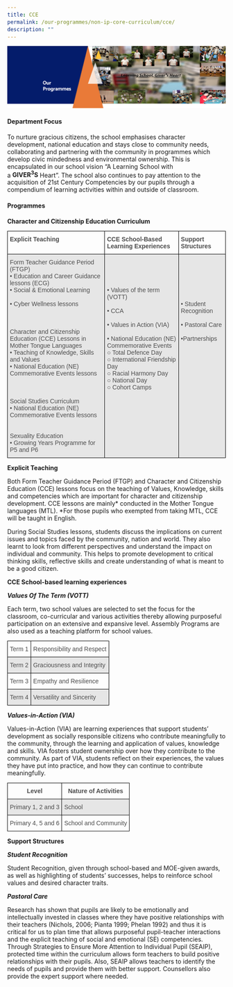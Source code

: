 ```yaml
---
title: CCE
permalink: /our-programmes/non-ip-core-curriculum/cce/
description: ""
---
```


<img src="/images/OurProgrammes1.png">
<h4><strong>Department Focus</strong></h4>
<p>To nurture gracious citizens, the school emphasises character development, national education and stays close to community needs, collaborating and partnering with the community in programmes which develop civic mindedness and environmental ownership. This is encapsulated in our school vision &ldquo;A Learning School with a&nbsp;<strong>GIVER<sup>3</sup>S</strong>&nbsp;Heart&rdquo;. The school also continues to pay attention to the acquisition of 21st Century Competencies by our pupils through a compendium of learning activities within and outside of classroom.</p>
<h4><strong>Programmes</strong></h4>
<p><strong>Character and Citizenship Education Curriculum</strong></p>
<style type="text/css">
.tg  {border-collapse:collapse;border-spacing:0;}
.tg td{border-color:black;border-style:solid;border-width:1px;font-family:Arial, sans-serif;font-size:14px;
  overflow:hidden;padding:10px 5px;word-break:normal;}
.tg th{border-color:black;border-style:solid;border-width:1px;font-family:Arial, sans-serif;font-size:14px;
  font-weight:normal;overflow:hidden;padding:10px 5px;word-break:normal;}
.tg .tg-br2o{background-color:#E6E6E6;color:#4C4C4C;text-align:left;vertical-align:top}
.tg .tg-gpqx{color:#4C4C4C;font-weight:bold;text-align:left;vertical-align:top}
</style>
<table class="tg">
<thead>
  <tr>
    <th class="tg-gpqx">Explicit Teaching</th>
    <th class="tg-gpqx">CCE School-Based Learning Experiences</th>
    <th class="tg-gpqx">Support Structures</th>
  </tr>
</thead>
<tbody>
  <tr>
    <td class="tg-br2o">Form Teacher Guidance Period (FTGP)<br>• Education and Career Guidance lessons (ECG)<br>• Social &amp; Emotional Learning<br><br>• Cyber Wellness lessons<br><br><br><br>Character and Citizenship Education (CCE) Lessons in Mother Tongue Languages<br>• Teaching of Knowledge, Skills and Values<br>• National Education (NE) Commemorative Events lessons<br><br><br><br>Social Studies Curriculum<br>• National Education (NE) Commemorative Events lessons<br><br><br>Sexuality Education<br>• Growing Years Programme for P5 and P6<br></td>
    <td class="tg-br2o"><br><br><br><br>• Values of the term (VOTT)<br><br>• CCA<br><br>• Values in Action (VIA)<br><br>• National Education (NE) Commemorative Events<br>   ○ Total Defence Day<br>   ○ International Friendship Day<br>   ○ Racial Harmony Day<br>   ○ National Day<br>   ○ Cohort Camps<br></td>
    <td class="tg-br2o"><br><br><br><br><br><br>• Student Recognition<br><br>• Pastoral Care<br><br>•Partnerships</td>
  </tr>
</tbody>
</table>
<p><strong>Explicit Teaching</strong></p>
<p>Both Form Teacher Guidance Period (FTGP) and Character and Citizenship Education (CCE) lessons focus on the teaching of Values, Knowledge, skills and competencies which are important for character and citizenship development. CCE lessons are mainly* conducted in the Mother Tongue languages (MTL). *For those pupils who exempted from taking MTL, CCE will be taught in English.</p>
<p>During Social Studies lessons, students discuss the implications on current issues and topics faced by the community, nation and world. They also learnt to look from different perspectives and understand the impact on individual and community. This helps to promote development to critical thinking skills, reflective skills and create understanding of what is meant to be a good citizen.</p>
<p><strong>CCE School-based learning experiences</strong></p>
<p><strong><em>Values Of The Term (VOTT)</em></strong></p>
<p>Each term, two school values are selected to set the focus for the classroom, co-curricular and various activities thereby allowing purposeful participation on an extensive and expansive level. Assembly Programs are also used as a teaching platform for school values.</p>
<style type="text/css">
.tg  {border-collapse:collapse;border-spacing:0;}
.tg td{border-color:black;border-style:solid;border-width:1px;font-family:Arial, sans-serif;font-size:14px;
  overflow:hidden;padding:10px 5px;word-break:normal;}
.tg th{border-color:black;border-style:solid;border-width:1px;font-family:Arial, sans-serif;font-size:14px;
  font-weight:normal;overflow:hidden;padding:10px 5px;word-break:normal;}
.tg .tg-q6nq{color:#4C4C4C;text-align:left;vertical-align:top}
.tg .tg-br2o{background-color:#E6E6E6;color:#4C4C4C;text-align:left;vertical-align:top}
</style>
<table class="tg">
<thead>
  <tr>
    <th class="tg-q6nq">Term 1</th>
    <th class="tg-q6nq">Responsibility and Respect</th>
  </tr>
</thead>
<tbody>
  <tr>
    <td class="tg-br2o">Term 2</td>
    <td class="tg-br2o">Graciousness and Integrity<br></td>
  </tr>
  <tr>
    <td class="tg-q6nq">Term 3</td>
    <td class="tg-q6nq">Empathy and Resilience<br></td>
  </tr>
  <tr>
    <td class="tg-br2o">Term 4</td>
    <td class="tg-br2o">Versatility and Sincerity</td>
  </tr>
</tbody>
</table>
<p><strong><em>Values-in-Action (VIA)<br /></em></strong></p>
<p>Values-in-Action (VIA) are learning experiences that support students&rsquo; development as socially responsible citizens who contribute meaningfully to the community, through the learning and application of values, knowledge and skills. VIA fosters student ownership over how they contribute to the community. As part of VIA, students reflect on their experiences, the values they have put into practice, and how they can continue to contribute meaningfully.</p>
<style type="text/css">
.tg  {border-collapse:collapse;border-spacing:0;}
.tg td{border-color:black;border-style:solid;border-width:1px;font-family:Arial, sans-serif;font-size:14px;
  overflow:hidden;padding:10px 5px;word-break:normal;}
.tg th{border-color:black;border-style:solid;border-width:1px;font-family:Arial, sans-serif;font-size:14px;
  font-weight:normal;overflow:hidden;padding:10px 5px;word-break:normal;}
.tg .tg-q6nq{color:#4C4C4C;text-align:left;vertical-align:top}
.tg .tg-096q{background-color:#E6E6E6;color:#4C4C4C;text-align:center;vertical-align:top}
.tg .tg-br2o{background-color:#E6E6E6;color:#4C4C4C;text-align:left;vertical-align:top}
.tg .tg-8dwo{color:#4C4C4C;text-align:center;vertical-align:top}
.tg .tg-uv15{color:#4C4C4C;font-weight:bold;text-align:center;vertical-align:top}
</style>
<table class="tg">
<thead>
  <tr>
    <th class="tg-uv15">Level</th>
    <th class="tg-uv15">Nature of Activities</th>
  </tr>
</thead>
<tbody>
  <tr>
    <td class="tg-096q">Primary 1, 2 and 3</td>
    <td class="tg-br2o">School<br></td>
  </tr>
  <tr>
    <td class="tg-8dwo">Primary 4, 5 and 6<br></td>
    <td class="tg-q6nq">School and Community<br></td>
  </tr>
</tbody>
</table>
<p><strong>Support Structures</strong></p>
<p><strong><em>Student Recognition</em></strong></p>
<p>Student Recognition, given through school-based and MOE-given awards, as well as highlighting of students&rsquo; successes, helps to reinforce school values and desired character traits.</p>
<p><strong><em>Pastoral Care</em></strong></p>
<p>Research has shown that pupils are likely to be emotionally and intellectually invested in classes where they have positive relationships with their teachers (Nichols, 2006; Pianta 1999; Phelan 1992) and thus it is critical for us to plan time that allows purposeful pupil-teacher interactions and the explicit teaching of social and emotional (SE) competencies. Through Strategies to Ensure More Attention to Individual Pupil (SEAIP), protected time within the curriculum allows form teachers to build positive relationships with their pupils. Also, SEAIP allows teachers to identify the needs of pupils and provide them with better support. Counsellors also provide the expert support where needed.</p>